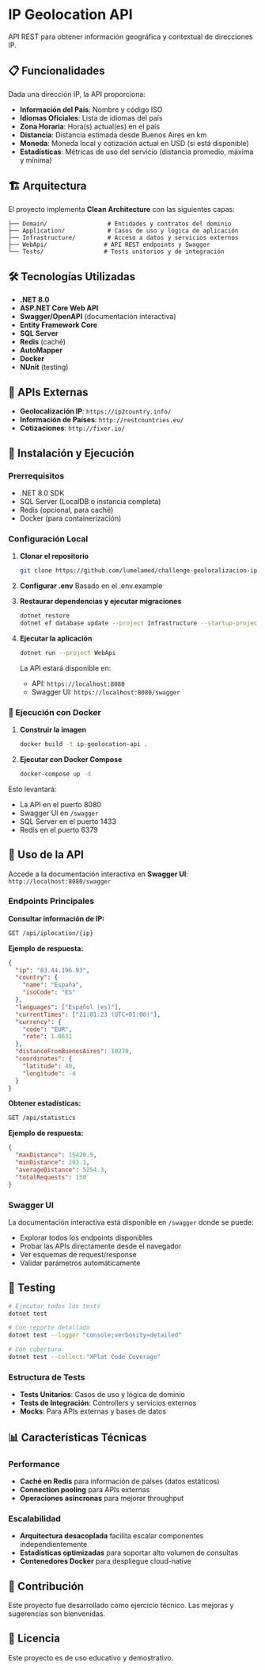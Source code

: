 # IP Geolocation API

API REST para obtener información geográfica y contextual de direcciones IP.

## 📋 Funcionalidades

Dada una dirección IP, la API proporciona:

- **Información del País**: Nombre y código ISO
- **Idiomas Oficiales**: Lista de idiomas del país
- **Zona Horaria**: Hora(s) actual(es) en el país
- **Distancia**: Distancia estimada desde Buenos Aires en km
- **Moneda**: Moneda local y cotización actual en USD (si está disponible)
- **Estadísticas**: Métricas de uso del servicio (distancia promedio, máxima y mínima)

## 🏗️ Arquitectura

El proyecto implementa **Clean Architecture** con las siguientes capas:

```
├── Domain/                 # Entidades y contratos del dominio
├── Application/            # Casos de uso y lógica de aplicación
├── Infrastructure/         # Acceso a datos y servicios externos
├── WebApi/                # API REST endpoints y Swagger
└── Tests/                 # Tests unitarios y de integración
```

## 🛠️ Tecnologías Utilizadas

- **.NET 8.0**
- **ASP.NET Core Web API**
- **Swagger/OpenAPI** (documentación interactiva)
- **Entity Framework Core**
- **SQL Server**
- **Redis** (caché)
- **AutoMapper**
- **Docker**
- **NUnit** (testing)

## 🔌 APIs Externas

- **Geolocalización IP**: `https://ip2country.info/`
- **Información de Países**: `http://restcountries.eu/`
- **Cotizaciones**: `http://fixer.io/`

## 🚀 Instalación y Ejecución

### Prerrequisitos

- .NET 8.0 SDK
- SQL Server (LocalDB o instancia completa)
- Redis (opcional, para caché)
- Docker (para containerización)

### Configuración Local

1. **Clonar el repositorio**
   ```bash
   git clone https://github.com/lumelamed/challenge-geolocalizacion-ips.git
   ```

2. **Configurar .env**
Basado en el .env.example

3. **Restaurar dependencias y ejecutar migraciones**
   ```bash
   dotnet restore
   dotnet ef database update --project Infrastructure --startup-project WebApi
   ```

4. **Ejecutar la aplicación**
   ```bash
   dotnet run --project WebApi
   ```

   La API estará disponible en:
   - API: `https://localhost:8080`
   - Swagger UI: `https://localhost:8080/swagger`

### 🐳 Ejecución con Docker

1. **Construir la imagen**
   ```bash
   docker build -t ip-geolocation-api .
   ```

2. **Ejecutar con Docker Compose**
   ```bash
   docker-compose up -d
   ```

Esto levantará:
- La API en el puerto 8080
- Swagger UI en `/swagger`
- SQL Server en el puerto 1433
- Redis en el puerto 6379

## 📖 Uso de la API

Accede a la documentación interactiva en **Swagger UI**: `http://localhost:8080/swagger`

### Endpoints Principales

**Consultar información de IP:**
```bash
GET /api/iplocation/{ip}
```

**Ejemplo de respuesta:**
```json
{
  "ip": "83.44.196.93",
  "country": {
    "name": "España",
    "isoCode": "ES"
  },
  "languages": ["Español (es)"],
  "currentTimes": ["21:01:23 (UTC+01:00)"],
  "currency": {
    "code": "EUR",
    "rate": 1.0631
  },
  "distanceFromBuenosAires": 10270,
  "coordinates": {
    "latitude": 40,
    "longitude": -4
  }
}
```

**Obtener estadísticas:**
```bash
GET /api/statistics
```

**Ejemplo de respuesta:**
```json
{
  "maxDistance": 15420.5,
  "minDistance": 203.1,
  "averageDistance": 5254.3,
  "totalRequests": 150
}
```

### Swagger UI

La documentación interactiva está disponible en `/swagger` donde se puede:
- Explorar todos los endpoints disponibles
- Probar las APIs directamente desde el navegador
- Ver esquemas de request/response
- Validar parámetros automáticamente

## 🧪 Testing

```bash
# Ejecutar todos los tests
dotnet test

# Con reporte detallado
dotnet test --logger "console;verbosity=detailed"

# Con cobertura
dotnet test --collect:"XPlat Code Coverage"
```

### Estructura de Tests
- **Tests Unitarios**: Casos de uso y lógica de dominio
- **Tests de Integración**: Controllers y servicios externos
- **Mocks**: Para APIs externas y bases de datos


## 📊 Características Técnicas

### Performance
- **Caché en Redis** para información de países (datos estáticos)
- **Connection pooling** para APIs externas
- **Operaciones asíncronas** para mejorar throughput

### Escalabilidad
- **Arquitectura desacoplada** facilita escalar componentes independientemente
- **Estadísticas optimizadas** para soportar alto volumen de consultas
- **Contenedores Docker** para despliegue cloud-native

## 🤝 Contribución

Este proyecto fue desarrollado como ejercicio técnico. Las mejoras y sugerencias son bienvenidas.

## 📄 Licencia

Este proyecto es de uso educativo y demostrativo.
